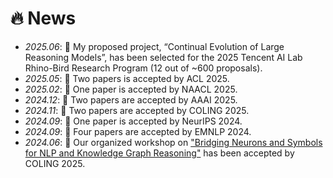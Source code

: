 # 🔥 News
- *2025.06*: 🎉 My proposed project, “Continual Evolution of Large Reasoning Models”, has been selected for the 2025 Tencent AI Lab Rhino-Bird Research Program (12 out of ~600 proposals).
- *2025.05*: 🎉 Two papers is accepted by ACL 2025.
- *2025.02*: 🎉 One paper is accepted by NAACL 2025.
- *2024.12*: 🎉 Two papers are accepted by AAAI 2025.
- *2024.11*: 🎉 Two papers are accepted by COLING 2025.
- *2024.09*: 🎉 One paper is accepted by NeurIPS 2024.
- *2024.09*: 🎉 Four papers are accepted by EMNLP 2024.
- *2024.06*: 🎉 Our organized workshop on ["Bridging Neurons and Symbols for NLP and Knowledge Graph Reasoning"](https://neusymbridge.github.io/) has been accepted by COLING 2025.




